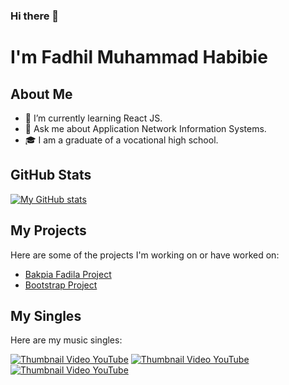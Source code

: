 ### Hi there 👋

# I'm Fadhil Muhammad Habibie

## About Me

- 🌱 I’m currently learning React JS.
- 💬 Ask me about Application Network Information Systems.
- 🎓 I am a graduate of a vocational high school.

## GitHub Stats

[![My GitHub stats](https://github-readme-stats.vercel.app/api?username=fadhilabie&show_icons=true&theme=radical)](https://github.com/fadhilabie/github-readme-stats)

## My Projects

Here are some of the projects I'm working on or have worked on:

- [Bakpia Fadila Project](https://fadhilabie.github.io/bakpia-fadila/index.html)
- [Bootstrap Project](https://fadhilabie.github.io/green-fields/index.html)

## My Singles

Here are my music singles:

[![Thumbnail Video YouTube](https://img.youtube.com/vi/0BR2SBrDRRA/0.jpg)](https://www.youtube.com/watch?v=0BR2SBrDRRA)
[![Thumbnail Video YouTube](https://img.youtube.com/vi/8wHKJv7fY74/0.jpg)](https://www.youtube.com/watch?v=8wHKJv7fY74)
[![Thumbnail Video YouTube](https://img.youtube.com/vi/Jm_j_7pieos/0.jpg)](https://www.youtube.com/watch?v=Jm_j_7pieos)

